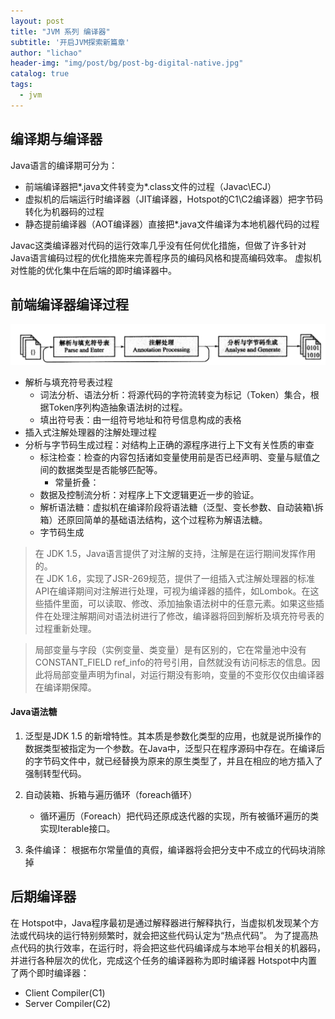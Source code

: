 ```yaml
---
layout: post
title: "JVM 系列 编译器"
subtitle: '开启JVM探索新篇章'
author: "lichao"
header-img: "img/post/bg/post-bg-digital-native.jpg"
catalog: true
tags:
  - jvm
---
```



## 编译期与编译器
Java语言的编译期可分为：

* 前端编译器把*.java文件转变为*.class文件的过程（Javac\ECJ）
* 虚拟机的后端运行时编译器（JIT编译器，Hotspot的C1\C2编译器）把字节码转化为机器码的过程
* 静态提前编译器（AOT编译器）直接把*.java文件编译为本地机器代码的过程

Javac这类编译器对代码的运行效率几乎没有任何优化措施，但做了许多针对Java语言编码过程的优化措施来完善程序员的编码风格和提高编码效率。
虚拟机对性能的优化集中在后端的即时编译器中。

## 前端编译器编译过程
![jvm](/img/jvm/jvm4.png)
* 解析与填充符号表过程
    * 词法分析、语法分析：将源代码的字符流转变为标记（Token）集合，根据Token序列构造抽象语法树的过程。
    * 填出符号表：由一组符号地址和符号信息构成的表格
* 插入式注解处理器的注解处理过程
* 分析与字节码生成过程：对结构上正确的源程序进行上下文有关性质的审查
    * 标注检查：检查的内容包括诸如变量使用前是否已经声明、变量与赋值之间的数据类型是否能够匹配等。
        * 常量折叠：
    * 数据及控制流分析：对程序上下文逻辑更近一步的验证。
    * 解析语法糖：虚拟机在编译阶段将语法糖（泛型、变长参数、自动装箱\拆箱）还原回简单的基础语法结构，这个过程称为解语法糖。
    * 字节码生成

> 在 JDK 1.5，Java语言提供了对注解的支持，注解是在运行期间发挥作用的。    
  在 JDK 1.6，实现了JSR-269规范，提供了一组插入式注解处理器的标准API在编译期间对注解进行处理，可视为编译器的插件，如Lombok。在这些插件里面，可以读取、修改、添加抽象语法树中的任意元素。如果这些插件在处理注解期间对语法树进行了修改，编译器将回到解析及填充符号表的过程重新处理。

> 局部变量与字段（实例变量、类变量）是有区别的，它在常量池中没有CONSTANT_FIELD ref_info的符号引用，自然就没有访问标志的信息。因此将局部变量声明为final，对运行期没有影响，变量的不变形仅仅由编译器在编译期保障。

#### Java语法糖
1. 泛型是JDK 1.5 的新增特性。其本质是参数化类型的应用，也就是说所操作的数据类型被指定为一个参数。在Java中，泛型只在程序源码中存在。在编译后的字节码文件中，就已经替换为原来的原生类型了，并且在相应的地方插入了强制转型代码。

2. 自动装箱、拆箱与遍历循环（foreach循环）
    * 循环遍历（Foreach）把代码还原成迭代器的实现，所有被循环遍历的类实现Iterable接口。

3. 条件编译： 根据布尔常量值的真假，编译器将会把分支中不成立的代码块消除掉


## 后期编译器
在 Hotspot中，Java程序最初是通过解释器进行解释执行，当虚拟机发现某个方法或代码块的运行特别频繁时，就会把这些代码认定为“热点代码”。
为了提高热点代码的执行效率，在运行时，将会把这些代码编译成与本地平台相关的机器码，并进行各种层次的优化，完成这个任务的编译器称为即时编译器
Hotspot中内置了两个即时编译器：
* Client Compiler(C1)
* Server Compiler(C2)
